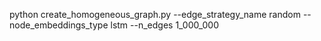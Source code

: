 python create_homogeneous_graph.py --edge_strategy_name random --node_embeddings_type lstm  --n_edges 1_000_000
